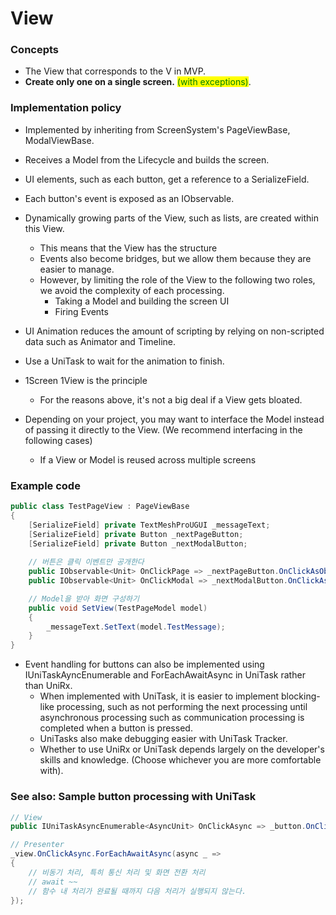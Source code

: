 # View

### Concepts

- The View that corresponds to the V in MVP.
- **Create only one on a single screen.** <mark style="color:green;">(with exceptions)</mark>.

### Implementation policy

- Implemented by inheriting from ScreenSystem's PageViewBase, ModalViewBase.

- Receives a Model from the Lifecycle and builds the screen.

- UI elements, such as each button, get a reference to a SerializeField.

- Each button's event is exposed as an IObservable.

- Dynamically growing parts of the View, such as lists, are created within this View.
  
  - This means that the View has the structure
  - Events also become bridges, but we allow them because they are easier to manage.
  - However, by limiting the role of the View to the following two roles, we avoid the complexity of each processing.
    - Taking a Model and building the screen UI
    - Firing Events

- UI Animation reduces the amount of scripting by relying on non-scripted data such as Animator and Timeline.

- Use a UniTask to wait for the animation to finish.

- 1Screen 1View is the principle
  
  - For the reasons above, it's not a big deal if a View gets bloated.

- Depending on your project, you may want to interface the Model instead of passing it directly to the View. (We recommend interfacing in the following cases)
  
  - If a View or Model is reused across multiple screens

### Example code

```csharp
public class TestPageView : PageViewBase
{
    [SerializeField] private TextMeshProUGUI _messageText;
    [SerializeField] private Button _nextPageButton;
    [SerializeField] private Button _nextModalButton;
    
    // 버튼은 클릭 이벤트만 공개한다
    public IObservable<Unit> OnClickPage => _nextPageButton.OnClickAsObservable();
    public IObservable<Unit> OnClickModal => _nextModalButton.OnClickAsObservable();

    // Model을 받아 화면 구성하기
    public void SetView(TestPageModel model)
    {
        _messageText.SetText(model.TestMessage);
    }
}
```

- Event handling for buttons can also be implemented using IUniTaskAyncEnumerable and ForEachAwaitAsync in UniTask rather than UniRx.
  - When implemented with UniTask, it is easier to implement blocking-like processing, such as not performing the next processing until asynchronous processing such as communication processing is completed when a button is pressed.
  - UniTasks also make debugging easier with UniTask Tracker.
  - Whether to use UniRx or UniTask depends largely on the developer's skills and knowledge. (Choose whichever you are more comfortable with).

### See also: Sample button processing with UniTask

```csharp
// View
public IUniTaskAsyncEnumerable<AsyncUnit> OnClickAsync => _button.OnClickAsAsyncEnumerable();

// Presenter
_view.OnClickAsync.ForEachAwaitAsync(async _ =>
{
    // 비동기 처리, 특히 통신 처리 및 화면 전환 처리
    // await ~~
    // 함수 내 처리가 완료될 때까지 다음 처리가 실행되지 않는다.
});
```


